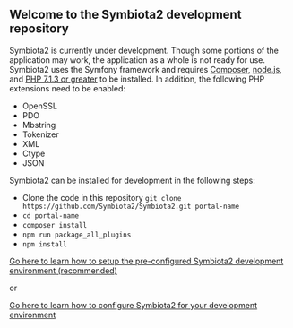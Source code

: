 ## Welcome to the Symbiota2 development repository

Symbiota2 is currently under development. Though some portions of the application may work, the application as a whole is not ready for use. Symbiota2 uses the Symfony framework and requires [Composer](https://getcomposer.org/doc/00-intro.md), [node.js](https://nodejs.org/en/), and [PHP 7.1.3 or greater](http://php.net/manual/en/install.php) to be installed. In addition, the following PHP extensions need to be enabled:

- OpenSSL
- PDO
- Mbstring
- Tokenizer
- XML
- Ctype
- JSON

Symbiota2 can be installed for development in the following steps:

- Clone the code in this repository
`git clone https://github.com/Symbiota2/Symbiota2.git portal-name`
- `cd portal-name`
- `composer install`
- `npm run package_all_plugins`
- `npm install`

[Go here to learn how to setup the pre-configured Symbiota2 development environment (recommended)](https://github.com/Symbiota2/Symbiota2/wiki/Setup-the-Symbiota2-development-environment)

or

[Go here to learn how to configure Symbiota2 for your development environment](https://github.com/Symbiota2/Symbiota2/wiki/Configure-Symbiota2-with-your-development-environment)
